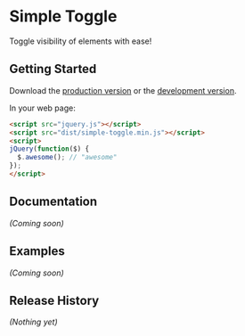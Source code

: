 # Simple Toggle

Toggle visibility of elements with ease!

## Getting Started
Download the [production version][min] or the [development version][max].

[min]: https://raw.github.com/Gavrisimo/simple-toggle/master/dist/simple-toggle.min.js
[max]: https://raw.github.com/Gavrisimo/simple-toggle/master/dist/simple-toggle.js

In your web page:

```html
<script src="jquery.js"></script>
<script src="dist/simple-toggle.min.js"></script>
<script>
jQuery(function($) {
  $.awesome(); // "awesome"
});
</script>
```

## Documentation
_(Coming soon)_

## Examples
_(Coming soon)_

## Release History
_(Nothing yet)_
